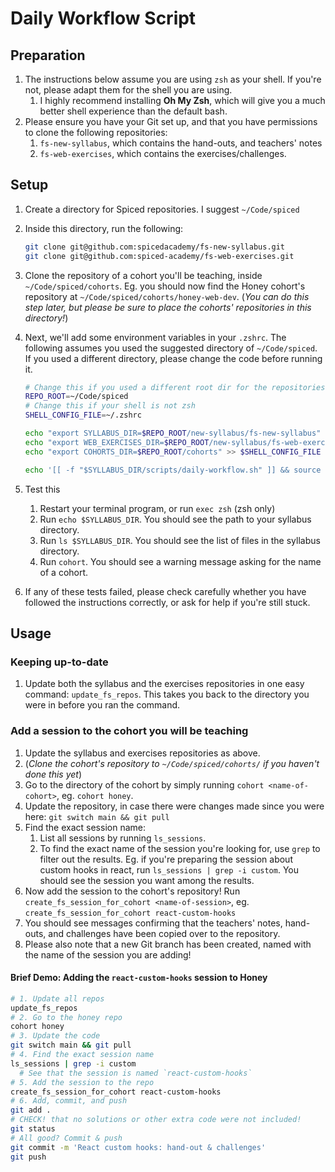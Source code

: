 # Daily Workflow Script

## Preparation

1. The instructions below assume you are using `zsh` as your shell. If you're not, please adapt them for the shell you are using.
   1. I highly recommend installing **Oh My Zsh**, which will give you a much better shell experience than the default bash.
2. Please ensure you have your Git set up, and that you have permissions to clone the following repositories:
   1. `fs-new-syllabus`, which contains the hand-outs, and teachers' notes
   2. `fs-web-exercises`, which contains the exercises/challenges.

## Setup

1. Create a directory for Spiced repositories. I suggest `~/Code/spiced`
2. Inside this directory, run the following:

   ```bash
   git clone git@github.com:spicedacademy/fs-new-syllabus.git
   git clone git@github.com:spiced-academy/fs-web-exercises.git
   ```

3. Clone the repository of a cohort you'll be teaching, inside `~/Code/spiced/cohorts`. Eg. you should now find the Honey cohort's repository at `~/Code/spiced/cohorts/honey-web-dev`. (_You can do this step later, but please be sure to place the cohorts' repositories in this directory!_)
4. Next, we'll add some environment variables in your `.zshrc`. The following assumes you used the suggested directory of `~/Code/spiced`. If you used a different directory, please change the code before running it.

   ```bash
   # Change this if you used a different root dir for the repositories
   REPO_ROOT=~/Code/spiced
   # Change this if your shell is not zsh
   SHELL_CONFIG_FILE=~/.zshrc

   echo "export SYLLABUS_DIR=$REPO_ROOT/new-syllabus/fs-new-syllabus" >> $SHELL_CONFIG_FILE
   echo "export WEB_EXERCISES_DIR=$REPO_ROOT/new-syllabus/fs-web-exercises" >> $SHELL_CONFIG_FILE
   echo "export COHORTS_DIR=$REPO_ROOT/cohorts" >> $SHELL_CONFIG_FILE

   echo '[[ -f "$SYLLABUS_DIR/scripts/daily-workflow.sh" ]] && source "$SYLLABUS_DIR/scripts/daily-workflow.sh"' >> $SHELL_CONFIG_FILE
   ```

5. Test this
   1. Restart your terminal program, or run `exec zsh` (zsh only)
   2. Run `echo $SYLLABUS_DIR`. You should see the path to your syllabus directory.
   3. Run `ls $SYLLABUS_DIR`. You should see the list of files in the syllabus directory.
   4. Run `cohort`. You should see a warning message asking for the name of a cohort.
6. If any of these tests failed, please check carefully whether you have followed the instructions correctly, or ask for help if you're still stuck.

## Usage

### Keeping up-to-date

1. Update both the syllabus and the exercises repositories in one easy command: `update_fs_repos`. This takes you back to the directory you were in before you ran the command.

### Add a session to the cohort you will be teaching

1. Update the syllabus and exercises repositories as above.
2. (_Clone the cohort's repository to `~/Code/spiced/cohorts/` if you haven't done this yet_)
3. Go to the directory of the cohort by simply running `cohort <name-of-cohort>`, eg. `cohort honey`.
4. Update the repository, in case there were changes made since you were here: `git switch main && git pull`
5. Find the exact session name:
   1. List all sessions by running `ls_sessions`.
   2. To find the exact name of the session you're looking for, use `grep` to filter out the results. Eg. if you're preparing the session about custom hooks in react, run `ls_sessions | grep -i custom`. You should see the session you want among the results.
6. Now add the session to the cohort's repository! Run `create_fs_session_for_cohort <name-of-session>`, eg. `create_fs_session_for_cohort react-custom-hooks`
7. You should see messages confirming that the teachers' notes, hand-outs, and challenges have been copied over to the repository.
8. Please also note that a new Git branch has been created, named with the name of the session you are adding!

#### Brief Demo: Adding the `react-custom-hooks` session to Honey

```bash
# 1. Update all repos
update_fs_repos
# 2. Go to the honey repo
cohort honey
# 3. Update the code
git switch main && git pull
# 4. Find the exact session name
ls_sessions | grep -i custom
  # See that the session is named `react-custom-hooks`
# 5. Add the session to the repo
create_fs_session_for_cohort react-custom-hooks
# 6. Add, commit, and push
git add .
# CHECK! that no solutions or other extra code were not included!
git status
# All good? Commit & push
git commit -m 'React custom hooks: hand-out & challenges'
git push
```
